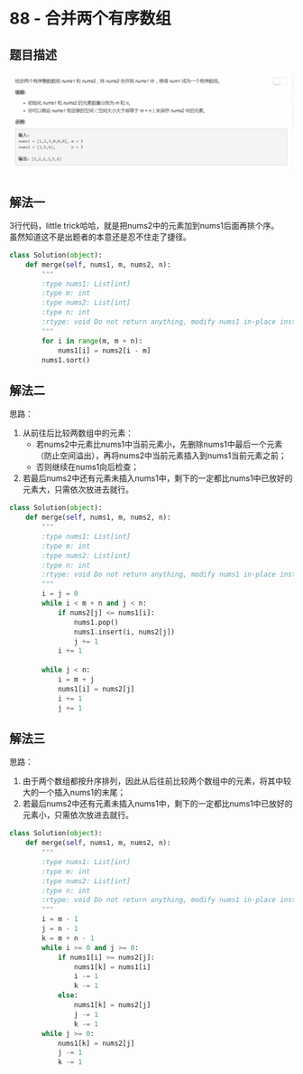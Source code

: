 # 88 - 合并两个有序数组
## 题目描述
![problem](images/88.png)


## 解法一
3行代码，little trick哈哈，就是把nums2中的元素加到nums1后面再排个序。  
虽然知道这不是出题者的本意还是忍不住走了捷径。

```python
class Solution(object):
    def merge(self, nums1, m, nums2, n):
        """
        :type nums1: List[int]
        :type m: int
        :type nums2: List[int]
        :type n: int
        :rtype: void Do not return anything, modify nums1 in-place instead.
        """
        for i in range(m, m + n):
            nums1[i] = nums2[i - m]
        nums1.sort()
```

## 解法二
思路：  
1. 从前往后比较两数组中的元素：
    - 若nums2中元素比nums1中当前元素小，先删除nums1中最后一个元素（防止空间溢出），再将nums2中当前元素插入到nums1当前元素之前；
    - 否则继续在nums1向后检查；
2. 若最后nums2中还有元素未插入nums1中，剩下的一定都比nums1中已放好的元素大，只需依次放进去就行。

```python
class Solution(object):
    def merge(self, nums1, m, nums2, n):
        """
        :type nums1: List[int]
        :type m: int
        :type nums2: List[int]
        :type n: int
        :rtype: void Do not return anything, modify nums1 in-place instead.
        """
        i = j = 0
        while i < m + n and j < n:
            if nums2[j] <= nums1[i]:
                nums1.pop()
                nums1.insert(i, nums2[j])
                j += 1
            i += 1
            
        while j < n:
            i = m + j
            nums1[i] = nums2[j]
            i += 1
            j += 1
```

## 解法三
思路：  
1. 由于两个数组都按升序排列，因此从后往前比较两个数组中的元素，将其中较大的一个插入nums1的末尾；
2. 若最后nums2中还有元素未插入nums1中，剩下的一定都比nums1中已放好的元素小，只需依次放进去就行。


```python
class Solution(object):
    def merge(self, nums1, m, nums2, n):
        """
        :type nums1: List[int]
        :type m: int
        :type nums2: List[int]
        :type n: int
        :rtype: void Do not return anything, modify nums1 in-place instead.
        """
        i = m - 1
        j = n - 1
        k = m + n - 1
        while i >= 0 and j >= 0:
            if nums1[i] >= nums2[j]:
                nums1[k] = nums1[i]
                i -= 1
                k -= 1
            else:
                nums1[k] = nums2[j]
                j -= 1
                k -= 1
        while j >= 0:
            nums1[k] = nums2[j]
            j -= 1
            k -= 1
```